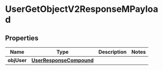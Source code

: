 

# UserGetObjectV2ResponseMPayload

## Properties

Name | Type | Description | Notes
------------ | ------------- | ------------- | -------------
**objUser** | [**UserResponseCompound**](UserResponseCompound.md) |  | 




